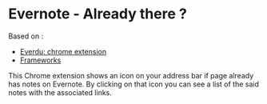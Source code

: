Evernote - Already there ?
=======================
Based on :
- [Everdu: chrome extension](https://github.com/bitIO/everdu-chrome-extension)
- [Frameworks](https://github.com/kassens/frameworks)

This Chrome extension shows an icon on your address bar if page already has notes on Evernote.
By clicking on that icon you can see a list of the said notes with the associated links.
